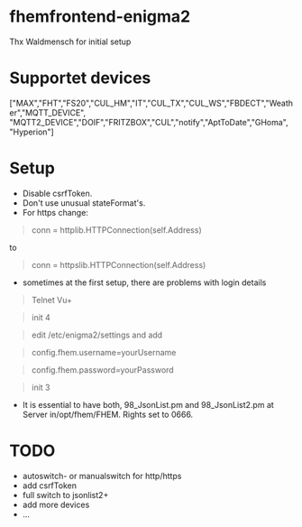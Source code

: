 # fhemfrontend-enigma2
Thx Waldmensch for initial setup

# Supportet devices

["MAX","FHT","FS20","CUL_HM","IT","CUL_TX","CUL_WS","FBDECT","Weather","MQTT_DEVICE",
"MQTT2_DEVICE","DOIF","FRITZBOX","CUL","notify","AptToDate","GHoma", "Hyperion"]

# Setup

- Disable csrfToken.
- Don't use unusual stateFormat's.
- For https change:

> conn = httplib.HTTPConnection(self.Address)

  to

> conn = httpslib.HTTPConnection(self.Address)
  
- sometimes at the first setup, there are problems with login details

> Telnet Vu+

> init 4

> edit /etc/enigma2/settings and add 

> config.fhem.username=yourUsername

> config.fhem.password=yourPassword

> init 3

- It is essential to have both, 98_JsonList.pm and 98_JsonList2.pm at Server
  in/opt/fhem/FHEM. Rights set to 0666.

# TODO

- autoswitch- or manualswitch for http/https
- add csrfToken
- full switch to jsonlist2+
- add more devices
- ...
